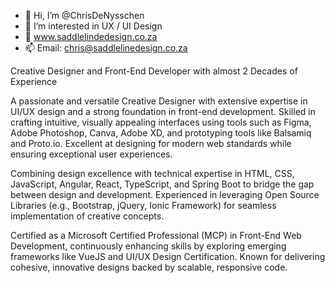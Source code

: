 - 👋 Hi, I’m @ChrisDeNysschen
- 👀 I’m interested in UX / UI Design
- 🌱 www.saddlelindedesign.co.za
- 📫 Email: chris@saddlelinedesign.co.za
  
Creative Designer and Front-End Developer with almost 2 Decades of Experience

A passionate and versatile Creative Designer with extensive expertise in UI/UX design and a strong foundation in front-end development. Skilled in crafting intuitive, visually appealing interfaces using tools such as Figma, Adobe Photoshop, Canva, Adobe XD, and prototyping tools like Balsamiq and Proto.io. Excellent at designing for modern web standards while ensuring exceptional user experiences.

Combining design excellence with technical expertise in HTML, CSS, JavaScript, Angular, React, TypeScript, and Spring Boot to bridge the gap between design and development. Experienced in leveraging Open Source Libraries (e.g., Bootstrap, jQuery, Ionic Framework) for seamless implementation of creative concepts.

Certified as a Microsoft Certified Professional (MCP) in Front-End Web Development, continuously enhancing skills by exploring emerging frameworks like VueJS and UI/UX Design Certification. Known for delivering cohesive, innovative designs backed by scalable, responsive code.
<!---
ChrisDeNysschen/ChrisDeNysschen is a ✨ special ✨ repository because its `README.md` (this file) appears on your GitHub profile.
You can click the Preview link to take a look at your changes.
--->
